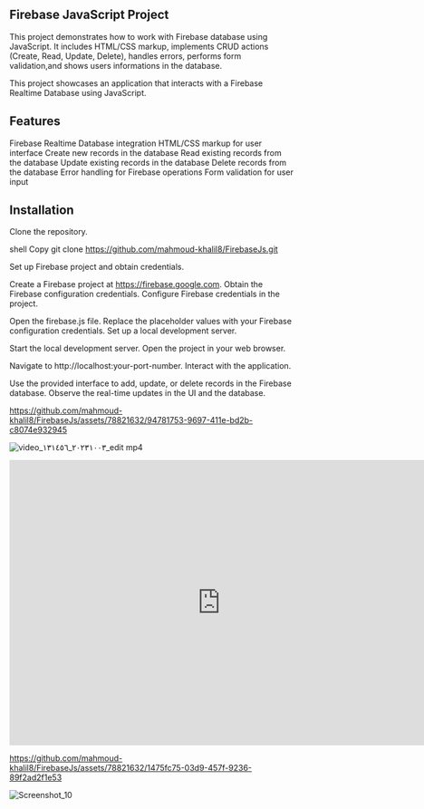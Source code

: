## Firebase JavaScript Project
This project demonstrates how to work with Firebase database using JavaScript. It includes HTML/CSS markup, implements CRUD actions (Create, Read, Update, Delete), handles errors, performs form validation,and shows users informations in the database.

This project showcases an application that interacts with a Firebase Realtime Database using JavaScript.

## Features
Firebase Realtime Database integration
HTML/CSS markup for user interface
Create new records in the database
Read existing records from the database
Update existing records in the database
Delete records from the database
Error handling for Firebase operations
Form validation for user input
## Installation
Clone the repository.

shell
Copy
git clone https://github.com/mahmoud-khalil8/FirebaseJs.git


Set up Firebase project and obtain credentials.

Create a Firebase project at https://firebase.google.com.
Obtain the Firebase configuration credentials.
Configure Firebase credentials in the project.

Open the firebase.js file.
Replace the placeholder values with your Firebase configuration credentials.
Set up a local development server.


Start the local development server.
Open the project in your web browser.

Navigate to http://localhost:your-port-number.
Interact with the application.

Use the provided interface to add, update, or delete records in the Firebase database.
Observe the real-time updates in the UI and the database.




https://github.com/mahmoud-khalil8/FirebaseJs/assets/78821632/94781753-9697-411e-bd2b-c8074e932945

![video_٢٠٢٣١٠٠٣_١٣١٤٥٦_edit mp4](https://github.com/mahmoud-khalil8/FirebaseJs/assets/78821632/28d44d13-e4a4-4c45-86e3-a93a92460415)


<iframe src="https://www.veed.io/embed/618cd397-74f1-452d-accc-a503d01565e2" width="744" height="504" frameborder="0" title="video_٢٠٢٣١٠٠٣_١٣١٤٥٦_edit.mp4" webkitallowfullscreen mozallowfullscreen allowfullscreen></iframe>

https://github.com/mahmoud-khalil8/FirebaseJs/assets/78821632/1475fc75-03d9-457f-9236-89f2ad2f1e53



![Screenshot_10](https://github.com/mahmoud-khalil8/FirebaseJs/assets/78821632/26dcd8c6-e5cf-4c0a-9b22-bb6e61e69425)
